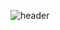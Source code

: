 ![header](https://capsule-render.vercel.app/api?type=waving&color=gradient&height=256&section=header&text=hello!&fontSize=75&animation=fadeIn&fontAlignY=38)
